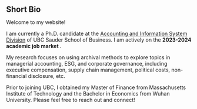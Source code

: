 
<h2 id="bio" style="margin: 2px 0px 0px;">  
<br> Short Bio   </h2>

Welcome to my website! 

I am currently a Ph.D. candidate at the <a href="https://www.sauder.ubc.ca/thought-leadership/divisions/accounting-information-systems">Accounting and Information System Division</a> of UBC Sauder School of Business. I am actively on the <strong >2023-2024 academic job market </strong>.  
 
My research focuses on using archival methods to explore topics in managerial accounting, ESG, and corporate governance, including executive compensation, supply chain management, political costs, non-financial disclosure, etc. 

Prior to joining UBC, I obtained my Master of Finance from Massachusetts Institute of Technology and the Bachelor in Economics from Wuhan University. Please feel free to reach out and connect!

